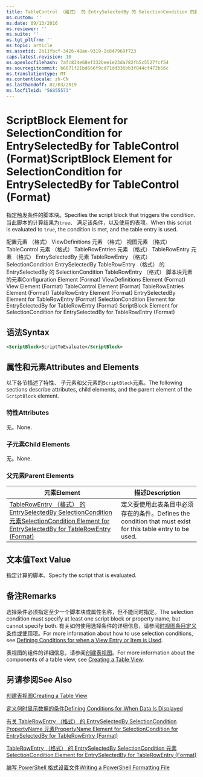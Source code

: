 ```yaml
---
title: TableControl （格式） 的 EntrySelectedBy 的 SelectionCondition 的脚本块元素 |Microsoft Docs
ms.custom: ''
ms.date: 09/13/2016
ms.reviewer: ''
ms.suite: ''
ms.tgt_pltfrm: ''
ms.topic: article
ms.assetid: 2b11fbcf-3426-48ae-9319-2c847969f723
caps.latest.revision: 10
ms.openlocfilehash: 7afc834e68ef332bee1e23da782fb5c5527fcf54
ms.sourcegitcommit: b6871f21bd666f9cd71dd336bb3f844cf472b56c
ms.translationtype: MT
ms.contentlocale: zh-CN
ms.lasthandoff: 02/03/2019
ms.locfileid: "56855573"
---
```

# <a name="scriptblock-element-for-selectioncondition-for-entryselectedby-for-tablecontrol-format"></a><span data-ttu-id="7ae5f-102">ScriptBlock Element for SelectionCondition for EntrySelectedBy for TableControl (Format)</span><span class="sxs-lookup"><span data-stu-id="7ae5f-102">ScriptBlock Element for SelectionCondition for EntrySelectedBy for TableControl (Format)</span></span>

<span data-ttu-id="7ae5f-103">指定触发条件的脚本块。</span><span class="sxs-lookup"><span data-stu-id="7ae5f-103">Specifies the script block that triggers the condition.</span></span> <span data-ttu-id="7ae5f-104">当此脚本的计算结果为`true`、 满足该条件，以及使用的表项。</span><span class="sxs-lookup"><span data-stu-id="7ae5f-104">When this script is evaluated to `true`, the condition is met, and the table entry is used.</span></span>

<span data-ttu-id="7ae5f-105">配置元素 （格式） ViewDefinitions 元素 （格式） 视图元素 （格式） TableControl 元素 （格式） TableRowEntries 元素 （格式） TableRowEntry 元素 （格式） EntrySelectedBy 元素 TableRowEntry （格式）SelectionCondition EntrySelectedBy TableRowEntry （格式） 的 EntrySelectedBy 的 SelectionCondition TableRowEntry （格式） 脚本块元素的元素</span><span class="sxs-lookup"><span data-stu-id="7ae5f-105">Configuration Element (Format) ViewDefinitions Element (Format) View Element (Format) TableControl Element (Format) TableRowEntries Element (Format) TableRowEntry Element (Format) EntrySelectedBy Element for TableRowEntry (Format) SelectionCondition Element for EntrySelectedBy for TableRowEntry (Format) ScriptBlock Element for SelectionCondition for EntrySelectedBy for TableRowEntry (Format)</span></span>

## <a name="syntax"></a><span data-ttu-id="7ae5f-106">语法</span><span class="sxs-lookup"><span data-stu-id="7ae5f-106">Syntax</span></span>

```xml
<ScriptBlock>ScriptToEvaluate</ScriptBlock>
```

## <a name="attributes-and-elements"></a><span data-ttu-id="7ae5f-107">属性和元素</span><span class="sxs-lookup"><span data-stu-id="7ae5f-107">Attributes and Elements</span></span>

<span data-ttu-id="7ae5f-108">以下各节描述了特性、 子元素和父元素的`ScriptBlock`元素。</span><span class="sxs-lookup"><span data-stu-id="7ae5f-108">The following sections describe attributes, child elements, and the parent element of the `ScriptBlock` element.</span></span>

### <a name="attributes"></a><span data-ttu-id="7ae5f-109">特性</span><span class="sxs-lookup"><span data-stu-id="7ae5f-109">Attributes</span></span>

<span data-ttu-id="7ae5f-110">无。</span><span class="sxs-lookup"><span data-stu-id="7ae5f-110">None.</span></span>

### <a name="child-elements"></a><span data-ttu-id="7ae5f-111">子元素</span><span class="sxs-lookup"><span data-stu-id="7ae5f-111">Child Elements</span></span>

<span data-ttu-id="7ae5f-112">无。</span><span class="sxs-lookup"><span data-stu-id="7ae5f-112">None.</span></span>

### <a name="parent-elements"></a><span data-ttu-id="7ae5f-113">父元素</span><span class="sxs-lookup"><span data-stu-id="7ae5f-113">Parent Elements</span></span>

|<span data-ttu-id="7ae5f-114">元素</span><span class="sxs-lookup"><span data-stu-id="7ae5f-114">Element</span></span>|<span data-ttu-id="7ae5f-115">描述</span><span class="sxs-lookup"><span data-stu-id="7ae5f-115">Description</span></span>|
|-------------|-----------------|
|[<span data-ttu-id="7ae5f-116">TableRowEntry （格式） 的 EntrySelectedBy SelectionCondition 元素</span><span class="sxs-lookup"><span data-stu-id="7ae5f-116">SelectionCondition Element for EntrySelectedBy for TableRowEntry (Format)</span></span>](./selectioncondition-element-for-entryselectedby-for-tablecontrol-format.md)|<span data-ttu-id="7ae5f-117">定义要使用此表条目中必须存在的条件。</span><span class="sxs-lookup"><span data-stu-id="7ae5f-117">Defines the condition that must exist for this table entry to be used.</span></span>|

## <a name="text-value"></a><span data-ttu-id="7ae5f-118">文本值</span><span class="sxs-lookup"><span data-stu-id="7ae5f-118">Text Value</span></span>

<span data-ttu-id="7ae5f-119">指定计算的脚本。</span><span class="sxs-lookup"><span data-stu-id="7ae5f-119">Specify the script that is evaluated.</span></span>

## <a name="remarks"></a><span data-ttu-id="7ae5f-120">备注</span><span class="sxs-lookup"><span data-stu-id="7ae5f-120">Remarks</span></span>

<span data-ttu-id="7ae5f-121">选择条件必须指定至少一个脚本块或属性名称，但不能同时指定。</span><span class="sxs-lookup"><span data-stu-id="7ae5f-121">The selection condition must specify at least one script block or property name, but cannot specify both.</span></span> <span data-ttu-id="7ae5f-122">有关如何使用选择条件的详细信息，请参阅[时视图条目定义条件或使用项](./defining-conditions-for-displaying-data.md)。</span><span class="sxs-lookup"><span data-stu-id="7ae5f-122">For more information about how to use selection conditions, see [Defining Conditions for when a View Entry or Item is Used](./defining-conditions-for-displaying-data.md).</span></span>

<span data-ttu-id="7ae5f-123">表视图的组件的详细信息，请参阅[创建表视图](./creating-a-table-view.md)。</span><span class="sxs-lookup"><span data-stu-id="7ae5f-123">For more information about the components of a table view, see [Creating a Table View](./creating-a-table-view.md).</span></span>

## <a name="see-also"></a><span data-ttu-id="7ae5f-124">另请参阅</span><span class="sxs-lookup"><span data-stu-id="7ae5f-124">See Also</span></span>

[<span data-ttu-id="7ae5f-125">创建表视图</span><span class="sxs-lookup"><span data-stu-id="7ae5f-125">Creating a Table View</span></span>](./creating-a-table-view.md)

[<span data-ttu-id="7ae5f-126">定义何时显示数据的条件</span><span class="sxs-lookup"><span data-stu-id="7ae5f-126">Defining Conditions for When Data Is Displayed</span></span>](./defining-conditions-for-displaying-data.md)

[<span data-ttu-id="7ae5f-127">有关 TableRowEntry （格式） 的 EntrySelectedBy SelectionCondition PropertyName 元素</span><span class="sxs-lookup"><span data-stu-id="7ae5f-127">PropertyName Element for SelectionCondition for EntrySelectedBy for TableRowEntry (Format)</span></span>](./propertyname-element-for-selectioncondition-for-entryselectedby-for-tablerowentry-format.md)

[<span data-ttu-id="7ae5f-128">TableRowEntry （格式） 的 EntrySelectedBy SelectionCondition 元素</span><span class="sxs-lookup"><span data-stu-id="7ae5f-128">SelectionCondition Element for EntrySelectedBy for TableRowEntry (Format)</span></span>](./selectioncondition-element-for-entryselectedby-for-tablecontrol-format.md)

[<span data-ttu-id="7ae5f-129">编写 PowerShell 格式设置文件</span><span class="sxs-lookup"><span data-stu-id="7ae5f-129">Writing a PowerShell Formatting File</span></span>](./writing-a-powershell-formatting-file.md)

